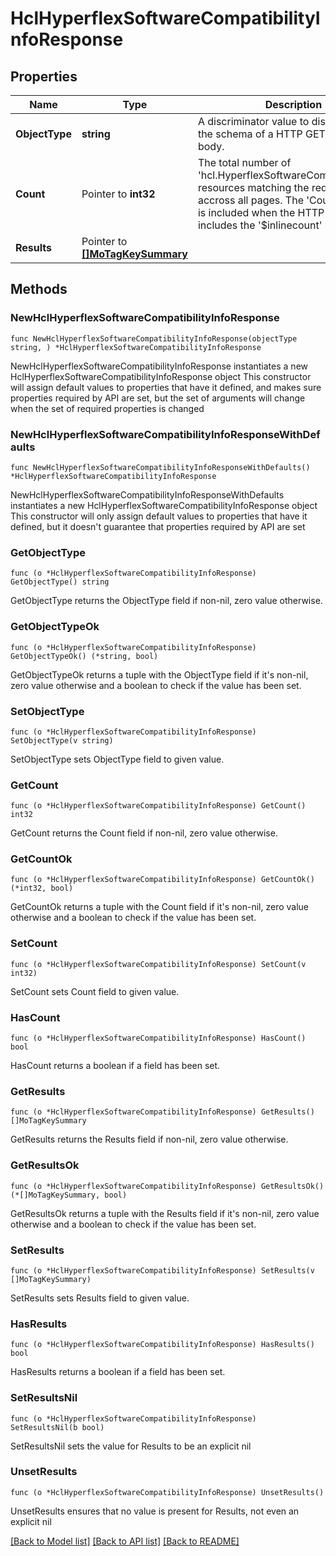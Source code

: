 # HclHyperflexSoftwareCompatibilityInfoResponse

## Properties

Name | Type | Description | Notes
------------ | ------------- | ------------- | -------------
**ObjectType** | **string** | A discriminator value to disambiguate the schema of a HTTP GET response body. | 
**Count** | Pointer to **int32** | The total number of &#39;hcl.HyperflexSoftwareCompatibilityInfo&#39; resources matching the request, accross all pages. The &#39;Count&#39; attribute is included when the HTTP GET request includes the &#39;$inlinecount&#39; parameter. | [optional] 
**Results** | Pointer to [**[]MoTagKeySummary**](MoTagKeySummary.md) |  | [optional] 

## Methods

### NewHclHyperflexSoftwareCompatibilityInfoResponse

`func NewHclHyperflexSoftwareCompatibilityInfoResponse(objectType string, ) *HclHyperflexSoftwareCompatibilityInfoResponse`

NewHclHyperflexSoftwareCompatibilityInfoResponse instantiates a new HclHyperflexSoftwareCompatibilityInfoResponse object
This constructor will assign default values to properties that have it defined,
and makes sure properties required by API are set, but the set of arguments
will change when the set of required properties is changed

### NewHclHyperflexSoftwareCompatibilityInfoResponseWithDefaults

`func NewHclHyperflexSoftwareCompatibilityInfoResponseWithDefaults() *HclHyperflexSoftwareCompatibilityInfoResponse`

NewHclHyperflexSoftwareCompatibilityInfoResponseWithDefaults instantiates a new HclHyperflexSoftwareCompatibilityInfoResponse object
This constructor will only assign default values to properties that have it defined,
but it doesn't guarantee that properties required by API are set

### GetObjectType

`func (o *HclHyperflexSoftwareCompatibilityInfoResponse) GetObjectType() string`

GetObjectType returns the ObjectType field if non-nil, zero value otherwise.

### GetObjectTypeOk

`func (o *HclHyperflexSoftwareCompatibilityInfoResponse) GetObjectTypeOk() (*string, bool)`

GetObjectTypeOk returns a tuple with the ObjectType field if it's non-nil, zero value otherwise
and a boolean to check if the value has been set.

### SetObjectType

`func (o *HclHyperflexSoftwareCompatibilityInfoResponse) SetObjectType(v string)`

SetObjectType sets ObjectType field to given value.


### GetCount

`func (o *HclHyperflexSoftwareCompatibilityInfoResponse) GetCount() int32`

GetCount returns the Count field if non-nil, zero value otherwise.

### GetCountOk

`func (o *HclHyperflexSoftwareCompatibilityInfoResponse) GetCountOk() (*int32, bool)`

GetCountOk returns a tuple with the Count field if it's non-nil, zero value otherwise
and a boolean to check if the value has been set.

### SetCount

`func (o *HclHyperflexSoftwareCompatibilityInfoResponse) SetCount(v int32)`

SetCount sets Count field to given value.

### HasCount

`func (o *HclHyperflexSoftwareCompatibilityInfoResponse) HasCount() bool`

HasCount returns a boolean if a field has been set.

### GetResults

`func (o *HclHyperflexSoftwareCompatibilityInfoResponse) GetResults() []MoTagKeySummary`

GetResults returns the Results field if non-nil, zero value otherwise.

### GetResultsOk

`func (o *HclHyperflexSoftwareCompatibilityInfoResponse) GetResultsOk() (*[]MoTagKeySummary, bool)`

GetResultsOk returns a tuple with the Results field if it's non-nil, zero value otherwise
and a boolean to check if the value has been set.

### SetResults

`func (o *HclHyperflexSoftwareCompatibilityInfoResponse) SetResults(v []MoTagKeySummary)`

SetResults sets Results field to given value.

### HasResults

`func (o *HclHyperflexSoftwareCompatibilityInfoResponse) HasResults() bool`

HasResults returns a boolean if a field has been set.

### SetResultsNil

`func (o *HclHyperflexSoftwareCompatibilityInfoResponse) SetResultsNil(b bool)`

 SetResultsNil sets the value for Results to be an explicit nil

### UnsetResults
`func (o *HclHyperflexSoftwareCompatibilityInfoResponse) UnsetResults()`

UnsetResults ensures that no value is present for Results, not even an explicit nil

[[Back to Model list]](../README.md#documentation-for-models) [[Back to API list]](../README.md#documentation-for-api-endpoints) [[Back to README]](../README.md)


